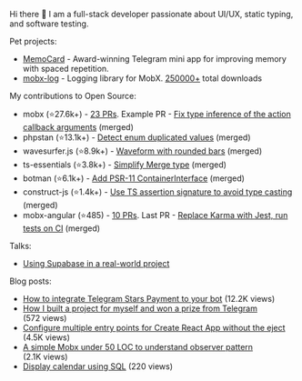 Hi there 👋 I am a full-stack developer passionate about UI/UX, static typing, and software testing.

Pet projects:
- [MemoCard](https://github.com/kubk/memo-card) - Award-winning Telegram mini app for improving memory with spaced repetition.
- [mobx-log](https://github.com/kubk/mobx-log) - Logging library for MobX. [250000+](https://npm-stat.com/charts.html?package=mobx-log&from=2016-02-12) total downloads

My contributions to Open Source:
- mobx (⭐27.6k+️) - [23 PRs](https://github.com/mobxjs/mobx/pulls?q=is%3Apr+is%3Aclosed+author%3Akubk). Example PR - [Fix type inference of the action callback arguments](https://github.com/mobxjs/mobx/pull/2213) (merged)
- phpstan (⭐13.1k+️) - [Detect enum duplicated values](https://github.com/phpstan/phpstan-src/pull/2371) (merged)
- wavesurfer.js (⭐8.9k+️) - [Waveform with rounded bars](https://github.com/katspaugh/wavesurfer.js/pull/1760) (merged)
- ts-essentials (⭐3.8k+️) - [Simplify Merge type](https://github.com/ts-essentials/ts-essentials/pull/136) (merged)
- botman (⭐6.1k+️) - [Add PSR-11 ContainerInterface](https://github.com/botman/botman/pull/714) (merged)
- construct-js (⭐1.4k+️) - [Use TS assertion signature to avoid type casting](https://github.com/francisrstokes/construct-js/pull/30) (merged)
- mobx-angular (⭐485) - [10 PRs](https://github.com/mobxjs/mobx-angular/pulls?q=is%3Apr+is%3Aclosed+author%3Akubk). Last PR - [Replace Karma with Jest, run tests on CI](https://github.com/mobxjs/mobx-angular/pull/101) (merged)


Talks:
- [Using Supabase in a real-world project](https://www.youtube.com/watch?v=Tra9NbAwSEY)

Blog posts:
- [How to integrate Telegram Stars Payment to your bot](https://teletype.in/@alteregor/how-to-integrate-telegram-stars?utm_source=teletype&utm_medium=feed_rss&utm_campaign=alteregor) (12.2K views)
- [How I built a project for myself and won a prize from Telegram](https://teletype.in/@alteregor/memocard-telegram-contest-win?utm_source=teletype&utm_medium=feed_rss&utm_campaign=alteregor) (572 views)
- [Configure multiple entry points for Create React App without the eject](https://teletype.in/@alteregor/cra-multiple-entry-points?utm_source=teletype&utm_medium=feed_rss&utm_campaign=alteregor) (4.5K views)
- [A simple Mobx under 50 LOC to understand observer pattern](https://teletype.in/@alteregor/mobx-50-loc?utm_source=teletype&utm_medium=feed_rss&utm_campaign=alteregor) (2.1K views)
- [Display calendar using SQL](https://teletype.in/@alteregor/sql-calendar?utm_source=teletype&utm_medium=feed_rss&utm_campaign=alteregor) (220 views)
